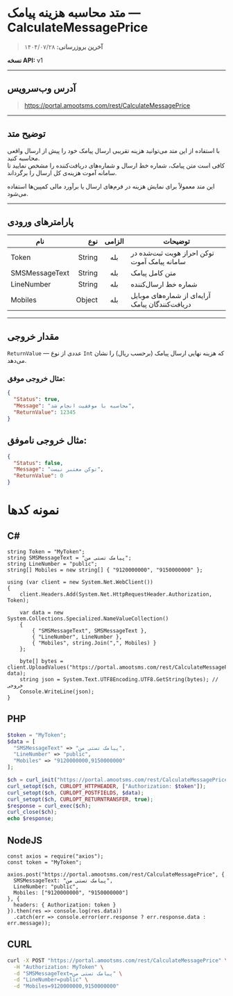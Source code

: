 #  متد محاسبه هزینه پیامک — CalculateMessagePrice


>**آخرین بروزرسانی:** ۱۴۰۴/۰۷/۲۸

**نسخه API:** <span dir="ltr">v1</span>

---

##  آدرس وب‌سرویس
>https://portal.amootsms.com/rest/CalculateMessagePrice


---

##  توضیح متد
با استفاده از این متد می‌توانید هزینه تقریبی ارسال پیامک خود را پیش از ارسال واقعی محاسبه کنید.  
کافی است متن پیامک، شماره خط ارسال و شماره‌های دریافت‌کننده را مشخص نمایید تا سامانه آموت هزینه‌ی کل ارسال را برگرداند.

این متد معمولاً برای نمایش هزینه در فرم‌های ارسال یا برآورد مالی کمپین‌ها استفاده می‌شود.

---

##  پارامترهای ورودی
| نام | نوع | الزامی | توضیحات |
|---|---:|:---:|---|
| Token | String | بله | توکن احراز هویت ثبت‌شده در سامانه پیامک آموت |
| SMSMessageText | String | بله | متن کامل پیامک |
| LineNumber | String | بله | شماره خط ارسال‌کننده |
| Mobiles | Object | بله | آرایه‌ای از شماره‌های موبایل دریافت‌کنندگان پیامک |

---

##  مقدار خروجی
`ReturnValue` — عددی از نوع `Int` که هزینه نهایی ارسال پیامک (برحسب ریال) را نشان می‌دهد.

### مثال خروجی موفق:
```json
{
  "Status": true,
  "Message": "محاسبه با موفقیت انجام شد",
  "ReturnValue": 12345
}
```
## مثال خروجی ناموفق:
```json
{
  "Status": false,
  "Message": "توکن معتبر نیست",
  "ReturnValue": 0
}
```

# نمونه کدها

## C#
```CSHARP
string Token = "MyToken";
string SMSMessageText = "پیامک تستی من";
string LineNumber = "public";
string[] Mobiles = new string[] { "9120000000", "9150000000" };

using (var client = new System.Net.WebClient())
{
    client.Headers.Add(System.Net.HttpRequestHeader.Authorization, Token);

    var data = new System.Collections.Specialized.NameValueCollection()
    {
        { "SMSMessageText", SMSMessageText },
        { "LineNumber", LineNumber },
        { "Mobiles", string.Join(",", Mobiles) }
    };

    byte[] bytes = client.UploadValues("https://portal.amootsms.com/rest/CalculateMessagePrice", data);
    string json = System.Text.UTF8Encoding.UTF8.GetString(bytes); // خروجی
    Console.WriteLine(json);
}

```
## PHP 
```PHP
$token = "MyToken";
$data = [
  "SMSMessageText" => "پیامک تستی من",
  "LineNumber" => "public",
  "Mobiles" => "9120000000,9150000000"
];

$ch = curl_init("https://portal.amootsms.com/rest/CalculateMessagePrice");
curl_setopt($ch, CURLOPT_HTTPHEADER, ["Authorization: $token"]);
curl_setopt($ch, CURLOPT_POSTFIELDS, $data);
curl_setopt($ch, CURLOPT_RETURNTRANSFER, true);
$response = curl_exec($ch);
curl_close($ch);
echo $response;

```

## NodeJS
```JS
const axios = require("axios");
const token = "MyToken";

axios.post("https://portal.amootsms.com/rest/CalculateMessagePrice", {
  SMSMessageText: "پیامک تستی من",
  LineNumber: "public",
  Mobiles: ["9120000000", "9150000000"]
}, {
  headers: { Authorization: token }
}).then(res => console.log(res.data))
  .catch(err => console.error(err.response ? err.response.data : err.message));
```
## CURL
```BASH
curl -X POST "https://portal.amootsms.com/rest/CalculateMessagePrice" \
  -H "Authorization: MyToken" \
  -d "SMSMessageText=پیامک تستی من" \
  -d "LineNumber=public" \
  -d "Mobiles=9120000000,9150000000"
```
